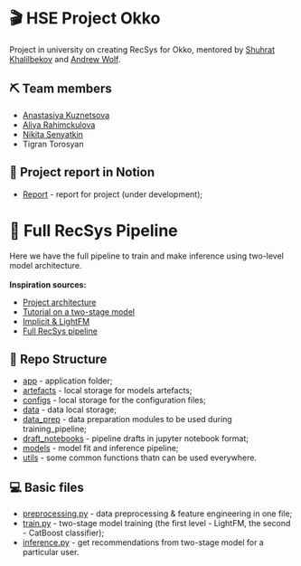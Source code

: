 # 🎬 HSE Project Okko
Project in university on creating RecSys for Okko, mentored by <a href="https://github.com/kshurik" target="_blank">Shuhrat Khalilbekov</a> and <a href="https://github.com/5x12" target="_blank">Andrew Wolf</a>.
## ⛏️ Team members
* <a href="https://github.com/missukrof" target="_blank">Anastasiya Kuznetsova</a>
* <a href="https://github.com/aliarahimckulova" target="_blank">Aliya Rahimckulova</a>
* <a href="https://github.com/PBspacey" target="_blank">Nikita Senyatkin</a>
* Tigran Torosyan
## 🌙 Project report in Notion
- <a href="https://www.notion.so/Okko_project-4327569d110c4e949d042abcd310f1ae" target="_blank">Report</a> - report for project (under development);
# 🔗 Full RecSys Pipeline
Here we have the full pipeline to train and make inference using two-level model architecture.
<br>
<br>**Inspiration sources:**
* <a href="https://github.com/kshurik/rekkobook/tree/main/supplements/recsys" target="_blank">Project architecture</a>
* <a href="https://github.com/sharthZ23/your-second-recsys/blob/master/lecture_5/tutorial_hybrid_model.ipynb" target="_blank">Tutorial on a two-stage model</a>
* <a href="https://www.kaggle.com/code/sharthz23/implicit-lightfm/notebook" target="_blank">Implicit & LightFM</a>
* <a href="https://github.com/kshurik/rekkobook/blob/main/notebook_drafts/full_recsys_pipeline.ipynb" target="_blank">Full RecSys pipeline</a>
## 📁 Repo Structure
- <a href="https://github.com/missukrof/project-okko-final/tree/main/app" target="_blank">app</a> - application folder;
- <a href="https://github.com/missukrof/project-okko-final/tree/main/artefacts" target="_blank">artefacts</a> - local storage for models artefacts;
- <a href="https://github.com/missukrof/project-okko-final/tree/main/configs" target="_blank">configs</a> - local storage for the configuration files;
- <a href="https://github.com/missukrof/project-okko-final/tree/main/data" target="_blank">data</a> - data local storage;
- <a href="https://github.com/missukrof/project-okko-final/tree/main/data_prep" target="_blank">data_prep</a> - data preparation modules to be used during training_pipeline;
- <a href="https://github.com/missukrof/project-okko-final/tree/main/draft_notebooks" target="_blank">draft_notebooks</a> - pipeline drafts in jupyter notebook format;
- <a href="https://github.com/missukrof/project-okko-final/tree/main/models" target="_blank">models</a> - model fit and inference pipeline;
- <a href="https://github.com/missukrof/project-okko-final/tree/main/utils" target="_blank">utils</a> - some common functions thatn can be used everywhere.
## ‍💻 Basic files
- <a href="https://github.com/missukrof/project-okko-final/blob/main/preprocessing.py" target="_blank">preprocessing.py</a> - data preprocessing & feature engineering in one file;
- <a href="https://github.com/missukrof/project-okko-final/blob/main/train.py" target="_blank">train.py</a> - two-stage model training (the first level - LightFM, the second - CatBoost classifier);
- <a href="https://github.com/missukrof/project-okko-final/blob/main/inference.py" target="_blank">inference.py</a> - get recommendations from two-stage model for a particular user.

